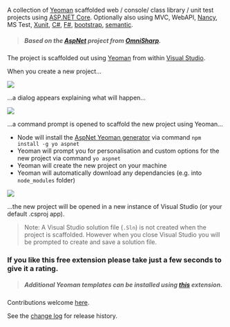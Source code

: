 [GitHubRepoPullRequestsURL]: https://github.com/GregTrevellick/VsixYeomanTemplates/pulls

A collection of [Yeoman](https://yeoman.io/) scaffolded web / console/ class library / unit test projects using [ASP.NET Core](https://docs.microsoft.com/en-us/aspnet/). Optionally also using MVC, WebAPI, [Nancy](http://nancyfx.org/), MS Test, [Xunit](https://xunit.github.io/), [C#](https://docs.microsoft.com/en-us/dotnet/csharp/), [F#](https://fsharp.org/), [bootstrap](https://getbootstrap.com/), [semantic](https://semantic-ui.com/).

>##### Based on the [AspNet](https://github.com/omnisharp/generator-aspnet) project from [OmniSharp](http://www.omnisharp.net/).

The project is scaffolded out using [Yeoman](https://yeoman.io/) from within [Visual Studio](https://visualstudio.microsoft.com/vs/).

When you create a new project...

![](screen0.png)

...a dialog appears explaining what will happen...

![](screen1.png)

...a command prompt is opened to scaffold the new project using Yeoman...

 - Node will install the [AspNet Yeoman generator](https://github.com/omnisharp/generator-aspnet) via command `npm install -g yo aspnet`
 - Yeoman will prompt you for personalisation and custom options for the new project via command `yo aspnet`
 - Yeoman will create the new project on your machine
 - Yeoman will automatically download any dependancies (e.g. into `node_modules` folder)

![](screen2.gif)

...the new project will be opened in a new instance of Visual Studio (or your default .csproj app).

> Note: A Visual Studio solution file (`.Sln`) is not created when the project is scaffolded. However when you close Visual Studio you will be prompted to create and save a solution file.

### If you like this free extension please take just a few seconds to give it a rating.

>##### Additional Yeoman templates can be installed using [this](https://marketplace.visualstudio.com/items?itemName=GregTrevellick.NewYeomanProject) extension.

Contributions welcome [here][GitHubRepoPullRequestsURL].

See the [change log](https://github.com/GregTrevellick/VsixYeomanTemplates/blob/master/CHANGELOG.md) for release history.
